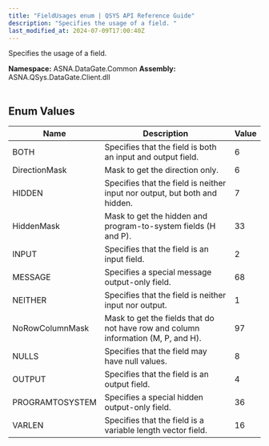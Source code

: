 ```yaml
---
title: "FieldUsages enum | QSYS API Reference Guide"
description: "Specifies the usage of a field. "
last_modified_at: 2024-07-09T17:00:40Z
---
```


Specifies the usage of a field.

**Namespace:** ASNA.DataGate.Common
**Assembly:** ASNA.QSys.DataGate.Client.dll
<br>
<br>

## Enum Values

| Name | Description | Value
| --- | --- | --- 
| BOTH | Specifies that the field is both an input and output field. | 6 |
| DirectionMask | Mask to get the direction only. | 6 |
| HIDDEN | Specifies that the field is neither input nor output, but both and hidden. | 7 |
| HiddenMask | Mask to get the hidden and program-to-system fields (H and P). | 33 |
| INPUT | Specifies that the field is an input field. | 2 |
| MESSAGE | Specifies a special message output-only field. | 68 |
| NEITHER | Specifies that the field is neither input nor output. | 1 |
| NoRowColumnMask | Mask to get the fields that do not have row and column information (M, P, and H). | 97 |
| NULLS | Specifies that the field may have null values. | 8 |
| OUTPUT | Specifies that the field is an output field. | 4 |
| PROGRAMTOSYSTEM | Specifies a special hidden output-only field. | 36 |
| VARLEN | Specifies that the field is a variable length vector field. | 16 |
